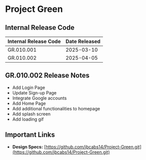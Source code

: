 # Project Green
  

## Internal Release Code  

| Internal Release Code | Date Released |
|----------------------|--------------|
| GR.010.001          | 2025-03-10   |
| GR.010.002                 | 2025-04-05          |

## GR.010.002 Release Notes

- Add Login Page
- Update Sign-up Page
- Integrate Google accounts
- Add Home Page
- Add additional functionalities to homepage
- Add splash screen
- Add loading gif
 

## Important Links  
- **Design Specs:** [https://github.com/jbcabs14/Project-Green.git](https://github.com/jbcabs14/Project-Green.git)  
